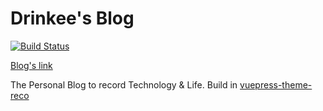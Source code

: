 # Drinkee's Blog
[![Build Status](https://travis-ci.org/drinkeewu/drinkeewu.github.io.svg?branch=master)](https://travis-ci.org/drinkeewu/drinkeewu.github.io)

[Blog's link](https://drinkeewu.github.io/)

The Personal Blog to record Technology & Life. Build in [vuepress-theme-reco](https://github.com/vuepress-reco/vuepress-theme-reco)
